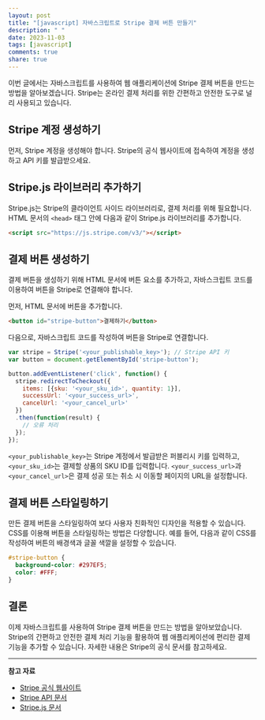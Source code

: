 ```yaml
---
layout: post
title: "[javascript] 자바스크립트로 Stripe 결제 버튼 만들기"
description: " "
date: 2023-11-03
tags: [javascript]
comments: true
share: true
---
```


이번 글에서는 자바스크립트를 사용하여 웹 애플리케이션에 Stripe 결제 버튼을 만드는 방법을 알아보겠습니다. Stripe는 온라인 결제 처리를 위한 간편하고 안전한 도구로 널리 사용되고 있습니다. 

## Stripe 계정 생성하기

먼저, Stripe 계정을 생성해야 합니다. Stripe의 공식 웹사이트에 접속하여 계정을 생성하고 API 키를 발급받으세요. 

## Stripe.js 라이브러리 추가하기

Stripe.js는 Stripe의 클라이언트 사이드 라이브러리로, 결제 처리를 위해 필요합니다. HTML 문서의 `<head>` 태그 안에 다음과 같이 Stripe.js 라이브러리를 추가합니다.

```html
<script src="https://js.stripe.com/v3/"></script>
```

## 결제 버튼 생성하기

결제 버튼을 생성하기 위해 HTML 문서에 버튼 요소를 추가하고, 자바스크립트 코드를 이용하여 버튼을 Stripe로 연결해야 합니다.

먼저, HTML 문서에 버튼을 추가합니다.

```html
<button id="stripe-button">결제하기</button>
```

다음으로, 자바스크립트 코드를 작성하여 버튼을 Stripe로 연결합니다.

```javascript
var stripe = Stripe('<your_publishable_key>'); // Stripe API 키
var button = document.getElementById('stripe-button');

button.addEventListener('click', function() {
  stripe.redirectToCheckout({
    items: [{sku: '<your_sku_id>', quantity: 1}],
    successUrl: '<your_success_url>',
    cancelUrl: '<your_cancel_url>'
  })
  .then(function(result) {
    // 오류 처리
  });
});
```

`<your_publishable_key>`는 Stripe 계정에서 발급받은 퍼블리시 키를 입력하고, `<your_sku_id>`는 결제할 상품의 SKU ID를 입력합니다. `<your_success_url>`과 `<your_cancel_url>`은 결제 성공 또는 취소 시 이동할 페이지의 URL을 설정합니다.

## 결제 버튼 스타일링하기

만든 결제 버튼을 스타일링하여 보다 사용자 친화적인 디자인을 적용할 수 있습니다. CSS를 이용해 버튼을 스타일링하는 방법은 다양합니다. 예를 들어, 다음과 같이 CSS를 작성하여 버튼의 배경색과 글꼴 색깔을 설정할 수 있습니다.

```css
#stripe-button {
  background-color: #297EF5;
  color: #FFF;
}
```

## 결론

이제 자바스크립트를 사용하여 Stripe 결제 버튼을 만드는 방법을 알아보았습니다. Stripe의 간편하고 안전한 결제 처리 기능을 활용하여 웹 애플리케이션에 편리한 결제 기능을 추가할 수 있습니다. 자세한 내용은 Stripe의 공식 문서를 참고하세요.

---

**참고 자료**
- [Stripe 공식 웹사이트](https://stripe.com/)
- [Stripe API 문서](https://stripe.com/docs/api)
- [Stripe.js 문서](https://stripe.com/docs/js)